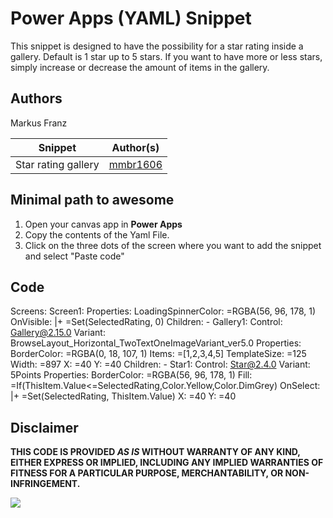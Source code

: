 # Power Apps (YAML) Snippet

This snippet is designed to have the possibility for a star rating inside a gallery. Default is 1 star up to 5 stars. If you want to have more or less stars, simply increase or decrease the amount of items in the gallery.

## Authors

Markus Franz

Snippet|Author(s)
--------|---------
Star rating gallery| [mmbr1606](https://github.com/mmbr1606) 

## Minimal path to awesome

1. Open your canvas app in **Power Apps**
1. Copy the contents of the Yaml File. 
1. Click on the three dots of the screen where you want to add the snippet and select "Paste code"


## Code

Screens:
  Screen1:
    Properties:
      LoadingSpinnerColor: =RGBA(56, 96, 178, 1)
      OnVisible: |+
        =Set(SelectedRating, 0)
    Children:
      - Gallery1:
          Control: Gallery@2.15.0
          Variant: BrowseLayout_Horizontal_TwoTextOneImageVariant_ver5.0
          Properties:
            BorderColor: =RGBA(0, 18, 107, 1)
            Items: =[1,2,3,4,5]
            TemplateSize: =125
            Width: =897
            X: =40
            Y: =40
          Children:
            - Star1:
                Control: Star@2.4.0
                Variant: 5Points
                Properties:
                  BorderColor: =RGBA(56, 96, 178, 1)
                  Fill: =If(ThisItem.Value<=SelectedRating,Color.Yellow,Color.DimGrey)
                  OnSelect: |+
                    =Set(SelectedRating, ThisItem.Value)
                  X: =40
                  Y: =40


## Disclaimer

**THIS CODE IS PROVIDED *AS IS* WITHOUT WARRANTY OF ANY KIND, EITHER EXPRESS OR IMPLIED, INCLUDING ANY IMPLIED WARRANTIES OF FITNESS FOR A PARTICULAR PURPOSE, MERCHANTABILITY, OR NON-INFRINGEMENT.**

<img src="https://m365-visitor-stats.azurewebsites.net/powerplatform-snippets/power-apps/star-rating-gallery" aria-hidden="true" />


